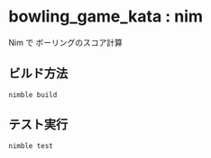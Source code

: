 # bowling_game_kata : nim

Nim で ボーリングのスコア計算

## ビルド方法

```
nimble build
```

## テスト実行

```
nimble test
```
